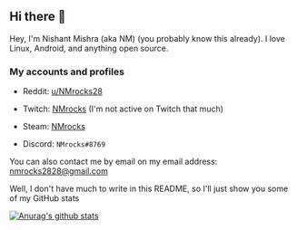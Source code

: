 ## Hi there 👋

Hey, I'm Nishant Mishra (aka NM) (you probably know this already). I love Linux, Android, and anything open source.

### My accounts and profiles

* Reddit: [u/NMrocks28](http://reddit.com/user/NMrocks28)

* Twitch: [NMrocks](https://twitch.tv/nmrocks28/profile) (I'm not active on Twitch that much)

* Steam: [NMrocks](https://steamcommunity.com/id/NMrocks/)

* Discord: `NMrocks#8769`

You can also contact me by email on my email address: [nmrocks2828@gmail.com](mailto:nmrocks2828@gmail.com)

Well, I don't have much to write in this README, so I'll just show you some of my GitHub stats

[![Anurag's github stats](https://github-readme-stats.vercel.app/api?username=NMrocks&theme=onedark)](https://github.com/anuraghazra/github-readme-stats)
